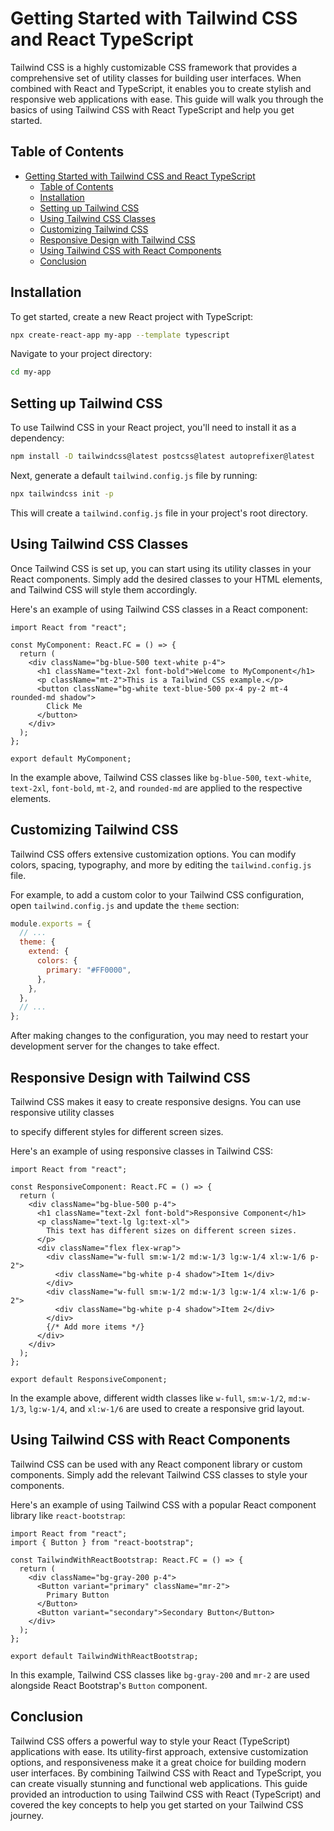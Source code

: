 # Getting Started with Tailwind CSS and React TypeScript

Tailwind CSS is a highly customizable CSS framework that provides a comprehensive set of utility classes for building user interfaces. When combined with React and TypeScript, it enables you to create stylish and responsive web applications with ease. This guide will walk you through the basics of using Tailwind CSS with React TypeScript and help you get started.

## Table of Contents

- [Getting Started with Tailwind CSS and React TypeScript](#getting-started-with-tailwind-css-and-react-typescript)
  - [Table of Contents](#table-of-contents)
  - [Installation](#installation)
  - [Setting up Tailwind CSS](#setting-up-tailwind-css)
  - [Using Tailwind CSS Classes](#using-tailwind-css-classes)
  - [Customizing Tailwind CSS](#customizing-tailwind-css)
  - [Responsive Design with Tailwind CSS](#responsive-design-with-tailwind-css)
  - [Using Tailwind CSS with React Components](#using-tailwind-css-with-react-components)
  - [Conclusion](#conclusion)

## Installation

To get started, create a new React project with TypeScript:

```bash
npx create-react-app my-app --template typescript
```

Navigate to your project directory:

```bash
cd my-app
```

## Setting up Tailwind CSS

To use Tailwind CSS in your React project, you'll need to install it as a dependency:

```bash
npm install -D tailwindcss@latest postcss@latest autoprefixer@latest
```

Next, generate a default `tailwind.config.js` file by running:

```bash
npx tailwindcss init -p
```

This will create a `tailwind.config.js` file in your project's root directory.

## Using Tailwind CSS Classes

Once Tailwind CSS is set up, you can start using its utility classes in your React components. Simply add the desired classes to your HTML elements, and Tailwind CSS will style them accordingly.

Here's an example of using Tailwind CSS classes in a React component:

```tsx
import React from "react";

const MyComponent: React.FC = () => {
  return (
    <div className="bg-blue-500 text-white p-4">
      <h1 className="text-2xl font-bold">Welcome to MyComponent</h1>
      <p className="mt-2">This is a Tailwind CSS example.</p>
      <button className="bg-white text-blue-500 px-4 py-2 mt-4 rounded-md shadow">
        Click Me
      </button>
    </div>
  );
};

export default MyComponent;
```

In the example above, Tailwind CSS classes like `bg-blue-500`, `text-white`, `text-2xl`, `font-bold`, `mt-2`, and `rounded-md` are applied to the respective elements.

## Customizing Tailwind CSS

Tailwind CSS offers extensive customization options. You can modify colors, spacing, typography, and more by editing the `tailwind.config.js` file.

For example, to add a custom color to your Tailwind CSS configuration, open `tailwind.config.js` and update the `theme` section:

```js
module.exports = {
  // ...
  theme: {
    extend: {
      colors: {
        primary: "#FF0000",
      },
    },
  },
  // ...
};
```

After making changes to the configuration, you may need to restart your development server for the changes to take effect.

## Responsive Design with Tailwind CSS

Tailwind CSS makes it easy to create responsive designs. You can use responsive utility classes

to specify different styles for different screen sizes.

Here's an example of using responsive classes in Tailwind CSS:

```tsx
import React from "react";

const ResponsiveComponent: React.FC = () => {
  return (
    <div className="bg-blue-500 p-4">
      <h1 className="text-2xl font-bold">Responsive Component</h1>
      <p className="text-lg lg:text-xl">
        This text has different sizes on different screen sizes.
      </p>
      <div className="flex flex-wrap">
        <div className="w-full sm:w-1/2 md:w-1/3 lg:w-1/4 xl:w-1/6 p-2">
          <div className="bg-white p-4 shadow">Item 1</div>
        </div>
        <div className="w-full sm:w-1/2 md:w-1/3 lg:w-1/4 xl:w-1/6 p-2">
          <div className="bg-white p-4 shadow">Item 2</div>
        </div>
        {/* Add more items */}
      </div>
    </div>
  );
};

export default ResponsiveComponent;
```

In the example above, different width classes like `w-full`, `sm:w-1/2`, `md:w-1/3`, `lg:w-1/4`, and `xl:w-1/6` are used to create a responsive grid layout.

## Using Tailwind CSS with React Components

Tailwind CSS can be used with any React component library or custom components. Simply add the relevant Tailwind CSS classes to style your components.

Here's an example of using Tailwind CSS with a popular React component library like `react-bootstrap`:

```tsx
import React from "react";
import { Button } from "react-bootstrap";

const TailwindWithReactBootstrap: React.FC = () => {
  return (
    <div className="bg-gray-200 p-4">
      <Button variant="primary" className="mr-2">
        Primary Button
      </Button>
      <Button variant="secondary">Secondary Button</Button>
    </div>
  );
};

export default TailwindWithReactBootstrap;
```

In this example, Tailwind CSS classes like `bg-gray-200` and `mr-2` are used alongside React Bootstrap's `Button` component.

## Conclusion

Tailwind CSS offers a powerful way to style your React (TypeScript) applications with ease. Its utility-first approach, extensive customization options, and responsiveness make it a great choice for building modern user interfaces. By combining Tailwind CSS with React and TypeScript, you can create visually stunning and functional web applications. This guide provided an introduction to using Tailwind CSS with React (TypeScript) and covered the key concepts to help you get started on your Tailwind CSS journey.
